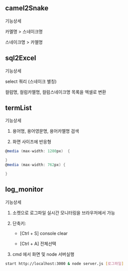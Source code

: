 ## camel2Snake

기능상세

카멜명 > 스네이크명

스네이크명 > 카멜명

## sql2Excel

기능상세

select 쿼리 (스네이크 별칭)

컬럼명, 컬럼카멜명, 컬럼스네이크명 목록을 엑셀로 변환

## termList

기능상세

1. 용어명, 용어영문명, 용어카멜명 검색

2. 화면 사이즈에 반응형

```cs
@media (max-width: 1280px)  {

}
@media (max-width: 762px) {

}
```

## log_monitor

기능상세

1. 소켓으로 로그파일 실시간 모니터링을 브라우저에서 가능

2. 단축키:

    - [Ctrl + S] console clear

    - [Ctrl + A] 전체선택

3. cmd 에서 화면 및 node 서버실행

```bash
start http://localhost:3000 & node server.js [로그파일]
```
